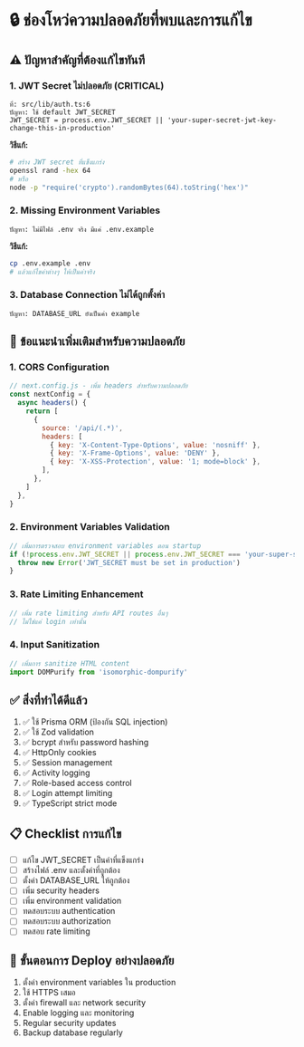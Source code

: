# 🔒 ช่องโหว่ความปลอดภัยที่พบและการแก้ไข

## ⚠️ ปัญหาสำคัญที่ต้องแก้ไขทันที

### 1. **JWT Secret ไม่ปลอดภัย (CRITICAL)**
```
ที่: src/lib/auth.ts:6
ปัญหา: ใช้ default JWT_SECRET
JWT_SECRET = process.env.JWT_SECRET || 'your-super-secret-jwt-key-change-this-in-production'
```
**วิธีแก้:**
```bash
# สร้าง JWT secret ที่แข็งแกร่ง
openssl rand -hex 64
# หรือ
node -p "require('crypto').randomBytes(64).toString('hex')"
```

### 2. **Missing Environment Variables**
```
ปัญหา: ไม่มีไฟล์ .env จริง มีแค่ .env.example
```
**วิธีแก้:**
```bash
cp .env.example .env
# แล้วแก้ไขค่าต่างๆ ให้เป็นค่าจริง
```

### 3. **Database Connection ไม่ได้ถูกตั้งค่า**
```
ปัญหา: DATABASE_URL ยังเป็นค่า example
```

## 🔧 ข้อแนะนำเพิ่มเติมสำหรับความปลอดภัย

### 1. **CORS Configuration**
```javascript
// next.config.js - เพิ่ม headers สำหรับความปลอดภัย
const nextConfig = {
  async headers() {
    return [
      {
        source: '/api/(.*)',
        headers: [
          { key: 'X-Content-Type-Options', value: 'nosniff' },
          { key: 'X-Frame-Options', value: 'DENY' },
          { key: 'X-XSS-Protection', value: '1; mode=block' },
        ],
      },
    ]
  },
}
```

### 2. **Environment Variables Validation**
```typescript
// เพิ่มการตรวจสอบ environment variables ตอน startup
if (!process.env.JWT_SECRET || process.env.JWT_SECRET === 'your-super-secret-jwt-key-change-this-in-production') {
  throw new Error('JWT_SECRET must be set in production')
}
```

### 3. **Rate Limiting Enhancement**
```typescript
// เพิ่ม rate limiting สำหรับ API routes อื่นๆ
// ไม่ใช่แค่ login เท่านั้น
```

### 4. **Input Sanitization**
```typescript
// เพิ่มการ sanitize HTML content
import DOMPurify from 'isomorphic-dompurify'
```

## ✅ สิ่งที่ทำได้ดีแล้ว

1. ✅ ใช้ Prisma ORM (ป้องกัน SQL injection)
2. ✅ ใช้ Zod validation
3. ✅ bcrypt สำหรับ password hashing
4. ✅ HttpOnly cookies
5. ✅ Session management
6. ✅ Activity logging
7. ✅ Role-based access control
8. ✅ Login attempt limiting
9. ✅ TypeScript strict mode

## 📋 Checklist การแก้ไข

- [ ] แก้ไข JWT_SECRET เป็นค่าที่แข็งแกร่ง
- [ ] สร้างไฟล์ .env และตั้งค่าที่ถูกต้อง
- [ ] ตั้งค่า DATABASE_URL ให้ถูกต้อง
- [ ] เพิ่ม security headers
- [ ] เพิ่ม environment validation
- [ ] ทดสอบระบบ authentication
- [ ] ทดสอบระบบ authorization
- [ ] ทดสอบ rate limiting

## 🚀 ขั้นตอนการ Deploy อย่างปลอดภัย

1. ตั้งค่า environment variables ใน production
2. ใช้ HTTPS เสมอ
3. ตั้งค่า firewall และ network security
4. Enable logging และ monitoring
5. Regular security updates
6. Backup database regularly